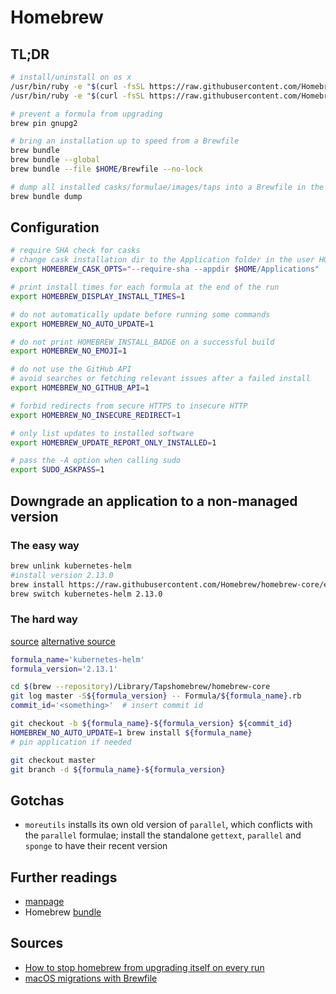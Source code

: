 # Homebrew

## TL;DR

```sh
# install/uninstall on os x
/usr/bin/ruby -e "$(curl -fsSL https://raw.githubusercontent.com/Homebrew/install/master/install)"
/usr/bin/ruby -e "$(curl -fsSL https://raw.githubusercontent.com/Homebrew/install/master/uninstall)"

# prevent a formula from upgrading
brew pin gnupg2

# bring an installation up to speed from a Brewfile
brew bundle
brew bundle --global
brew bundle --file $HOME/Brewfile --no-lock

# dump all installed casks/formulae/images/taps into a Brewfile in the current directory
brew bundle dump
```

## Configuration

```sh
# require SHA check for casks
# change cask installation dir to the Application folder in the user HOME
export HOMEBREW_CASK_OPTS="--require-sha --appdir $HOME/Applications"

# print install times for each formula at the end of the run
export HOMEBREW_DISPLAY_INSTALL_TIMES=1

# do not automatically update before running some commands
export HOMEBREW_NO_AUTO_UPDATE=1

# do not print HOMEBREW_INSTALL_BADGE on a successful build
export HOMEBREW_NO_EMOJI=1

# do not use the GitHub API
# avoid searches or fetching relevant issues after a failed install
export HOMEBREW_NO_GITHUB_API=1

# forbid redirects from secure HTTPS to insecure HTTP
export HOMEBREW_NO_INSECURE_REDIRECT=1

# only list updates to installed software
export HOMEBREW_UPDATE_REPORT_ONLY_INSTALLED=1

# pass the -A option when calling sudo
export SUDO_ASKPASS=1
```

## Downgrade an application to a non-managed version

### The easy way

```sh
brew unlink kubernetes-helm
#install version 2.13.0
brew install https://raw.githubusercontent.com/Homebrew/homebrew-core/ed9dcb2cb455a816f744c3ad4ab5c18a0d335763/Formula/kubernetes-helm.rb
brew switch kubernetes-helm 2.13.0
```

### The hard way

[source](https://stackoverflow.com/questions/3987683/homebrew-install-specific-version-of-formula)
[alternative source](https://www.fernandomc.com/posts/brew-install-legacy-hugo-site-generator/)

```sh
formula_name='kubernetes-helm'
formula_version='2.13.1'

cd $(brew --repository)/Library/Tapshomebrew/homebrew-core
git log master -S${formula_version} -- Formula/${formula_name}.rb
commit_id='<something>'  # insert commit id

git checkout -b ${formula_name}-${formula_version} ${commit_id}
HOMEBREW_NO_AUTO_UPDATE=1 brew install ${formula_name}
# pin application if needed

git checkout master
git branch -d ${formula_name}-${formula_version}
```

## Gotchas

- `moreutils` installs its own old version of `parallel`, which conflicts with the `parallel` formulae; install the standalone `gettext`, `parallel` and `sponge` to have their recent version

## Further readings

- [manpage]
- Homebrew [bundle]

[bundle]: https://github.com/Homebrew/homebrew-bundle
[manpage]: https://docs.brew.sh/Manpage

## Sources

- [How to stop homebrew from upgrading itself on every run]
- [macOS migrations with Brewfile]

[how to stop homebrew from upgrading itself on every run]: https://superuser.com/questions/1209053/how-do-i-tell-homebrew-to-stop-running-brew-update-every-time-i-want-to-install/1209068#1209068
[macos migrations with brewfile]: https://openfolder.sh/macos-migrations-with-brewfile
